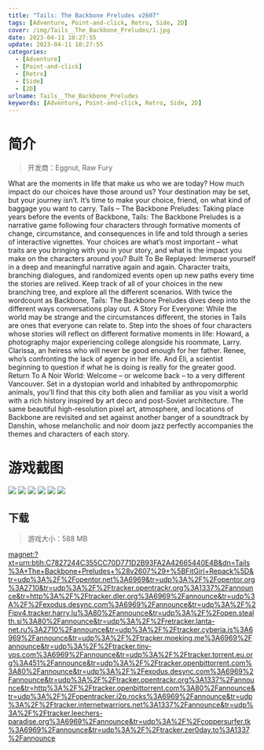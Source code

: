 ```yaml
---
title: "Tails: The Backbone Preludes v2607"
tags: [Adventure, Point-and-click, Retro, Side, 2D]
cover: /img/Tails__The_Backbone_Preludes/1.jpg
date: 2023-04-11 10:27:55
update: 2023-04-11 10:27:55
categories: 
  - [Adventure]
  - [Point-and-click]
  - [Retro]
  - [Side]
  - [2D]
urlname: Tails__The_Backbone_Preludes
keywords: [Adventure, Point-and-click, Retro, Side, 2D]
---
```

# 简介

> 开发商：Eggnut, Raw Fury

What are the moments in life that make us who we are today?
How much impact do our choices have those around us?
Your destination may be set, but your journey isn’t. It’s time to make your choice, friend, on what kind of baggage you want to carry.
Tails – The Backbone Preludes:
Taking place years before the events of Backbone, Tails: The Backbone Preludes is a narrative game following four characters through formative moments of change, circumstance, and consequences in life and told through a series of interactive vignettes.
Your choices are what’s most important – what traits are you bringing with you in your story, and what is the impact you make on the characters around you?
Built To Be Replayed:
Immerse yourself in a deep and meaningful narrative again and again. Character traits, branching dialogues, and randomized events open up new paths every time the stories are relived.
Keep track of all of your choices in the new branching tree, and explore all the different scenarios. With twice the wordcount as Backbone, Tails: The Backbone Preludes dives deep into the different ways conversations play out.
A Story For Everyone:
While the world may be strange and the circumstances different, the stories in Tails are ones that everyone can relate to. Step into the shoes of four characters whose stories will reflect on different formative moments in life:
Howard, a photography major experiencing college alongside his roommate, Larry.
Clarissa, an heiress who will never be good enough for her father.
Renee, who’s confronting the lack of agency in her life.
And Eli, a scientist beginning to question if what he is doing is really for the greater good.
Return To A Noir World:
Welcome – or welcome back – to a very different Vancouver. Set in a dystopian world and inhabited by anthropomorphic animals, you’ll find that this city both alien and familiar as you visit a world with a rich history inspired by art deco and post-Soviet architecture.
The same beautiful high-resolution pixel art, atmosphere, and locations of Backbone are revisited and set against another banger of a soundtrack by Danshin, whose melancholic and noir doom jazz perfectly accompanies the themes and characters of each story.

# 游戏截图

![](/img/Tails__The_Backbone_Preludes/2.jpg)
![](/img/Tails__The_Backbone_Preludes/3.jpg)
![](/img/Tails__The_Backbone_Preludes/4.jpg)
![](/img/Tails__The_Backbone_Preludes/5.jpg)
![](/img/Tails__The_Backbone_Preludes/6.jpg)
![](/img/Tails__The_Backbone_Preludes/7.jpg)


## 下载

> 游戏大小：588 MB

[magnet:?xt=urn:btih:C7827244C355CC70D771D2B93FA2A42665440E4B&amp;dn=Tails%3A+The+Backbone+Preludes+%28v2607%29+%5BFitGirl+Repack%5D&amp;tr=udp%3A%2F%2Fopentor.net%3A6969&amp;tr=udp%3A%2F%2Fopentor.org%3A2710&amp;tr=udp%3A%2F%2Ftracker.opentrackr.org%3A1337%2Fannounce&amp;tr=http%3A%2F%2Ftracker.dler.org%3A6969%2Fannounce&amp;tr=udp%3A%2F%2Fexodus.desync.com%3A6969%2Fannounce&amp;tr=udp%3A%2F%2Fipv4.tracker.harry.lu%3A80%2Fannounce&amp;tr=udp%3A%2F%2Fopen.stealth.si%3A80%2Fannounce&amp;tr=udp%3A%2F%2Fretracker.lanta-net.ru%3A2710%2Fannounce&amp;tr=udp%3A%2F%2Ftracker.cyberia.is%3A6969%2Fannounce&amp;tr=udp%3A%2F%2Ftracker.moeking.me%3A6969%2Fannounce&amp;tr=udp%3A%2F%2Ftracker.tiny-vps.com%3A6969%2Fannounce&amp;tr=udp%3A%2F%2Ftracker.torrent.eu.org%3A451%2Fannounce&amp;tr=udp%3A%2F%2Ftracker.openbittorrent.com%3A80%2Fannounce&amp;tr=udp%3A%2F%2Fexodus.desync.com%3A6969%2Fannounce&amp;tr=udp%3A%2F%2Ftracker.opentrackr.org%3A1337%2Fannounce&amp;tr=http%3A%2F%2Ftracker.openbittorrent.com%3A80%2Fannounce&amp;tr=udp%3A%2F%2Fopentracker.i2p.rocks%3A6969%2Fannounce&amp;tr=udp%3A%2F%2Ftracker.internetwarriors.net%3A1337%2Fannounce&amp;tr=udp%3A%2F%2Ftracker.leechers-paradise.org%3A6969%2Fannounce&amp;tr=udp%3A%2F%2Fcoppersurfer.tk%3A6969%2Fannounce&amp;tr=udp%3A%2F%2Ftracker.zer0day.to%3A1337%2Fannounce](magnet:?xt=urn:btih:C7827244C355CC70D771D2B93FA2A42665440E4B&amp;dn=Tails%3A+The+Backbone+Preludes+%28v2607%29+%5BFitGirl+Repack%5D&amp;tr=udp%3A%2F%2Fopentor.net%3A6969&amp;tr=udp%3A%2F%2Fopentor.org%3A2710&amp;tr=udp%3A%2F%2Ftracker.opentrackr.org%3A1337%2Fannounce&amp;tr=http%3A%2F%2Ftracker.dler.org%3A6969%2Fannounce&amp;tr=udp%3A%2F%2Fexodus.desync.com%3A6969%2Fannounce&amp;tr=udp%3A%2F%2Fipv4.tracker.harry.lu%3A80%2Fannounce&amp;tr=udp%3A%2F%2Fopen.stealth.si%3A80%2Fannounce&amp;tr=udp%3A%2F%2Fretracker.lanta-net.ru%3A2710%2Fannounce&amp;tr=udp%3A%2F%2Ftracker.cyberia.is%3A6969%2Fannounce&amp;tr=udp%3A%2F%2Ftracker.moeking.me%3A6969%2Fannounce&amp;tr=udp%3A%2F%2Ftracker.tiny-vps.com%3A6969%2Fannounce&amp;tr=udp%3A%2F%2Ftracker.torrent.eu.org%3A451%2Fannounce&amp;tr=udp%3A%2F%2Ftracker.openbittorrent.com%3A80%2Fannounce&amp;tr=udp%3A%2F%2Fexodus.desync.com%3A6969%2Fannounce&amp;tr=udp%3A%2F%2Ftracker.opentrackr.org%3A1337%2Fannounce&amp;tr=http%3A%2F%2Ftracker.openbittorrent.com%3A80%2Fannounce&amp;tr=udp%3A%2F%2Fopentracker.i2p.rocks%3A6969%2Fannounce&amp;tr=udp%3A%2F%2Ftracker.internetwarriors.net%3A1337%2Fannounce&amp;tr=udp%3A%2F%2Ftracker.leechers-paradise.org%3A6969%2Fannounce&amp;tr=udp%3A%2F%2Fcoppersurfer.tk%3A6969%2Fannounce&amp;tr=udp%3A%2F%2Ftracker.zer0day.to%3A1337%2Fannounce)